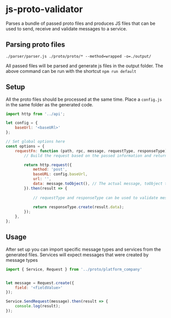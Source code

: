 # js-proto-validator

Parses a bundle of passed proto files and produces JS files that can be used to send, receive and validate messages to a service.

## Parsing proto files

````
./parser/parser.js ./proto/proto/* --method=wrapped -o=./output/
````

All passed files will be parsed and generate js files in the output folder. The above command can be run with the 
shortcut `npm run default`

## Setup

All the proto files should be processed at the same time. Place a `config.js` in the same folder as the 
generated code.

````js
import http from '../api';

let config = {
	baseUrl: '<baseURl>'	
};

// Set global options here
const options = {
	requestFn: function (path, rpc, message, requestType, responseType) {
		// Build the request based on the passed information and return it in a way you'd like to receive it back

		return http.request({
			method: 'post',
			baseURL: config.baseUrl,
			url: '',
			data: message.toObject(), // The actual message, toObject turns it into a basic JS Object
		}).then(result => {
			
			// requestType and responseType can be used to validate messages
			
			return responseType.create(result.data);
		});
	},
};

````

## Usage

After set up you can import specific message types and services from the generated files. Services will expect
messages that were created by message types

````js
import { Service, Request } from '../proto/platform_company'


let message = Request.create({
    field: '<fieldValue>'
});

Service.SendRequest(message).then(result => {
	console.log(result);
});

````